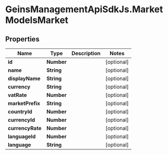 # GeinsManagementApiSdkJs.MarketModelsMarket

## Properties

Name | Type | Description | Notes
------------ | ------------- | ------------- | -------------
**id** | **Number** |  | [optional] 
**name** | **String** |  | [optional] 
**displayName** | **String** |  | [optional] 
**currency** | **String** |  | [optional] 
**vatRate** | **Number** |  | [optional] 
**marketPrefix** | **String** |  | [optional] 
**countryId** | **Number** |  | [optional] 
**currencyId** | **Number** |  | [optional] 
**currencyRate** | **Number** |  | [optional] 
**languageId** | **Number** |  | [optional] 
**language** | **String** |  | [optional] 



